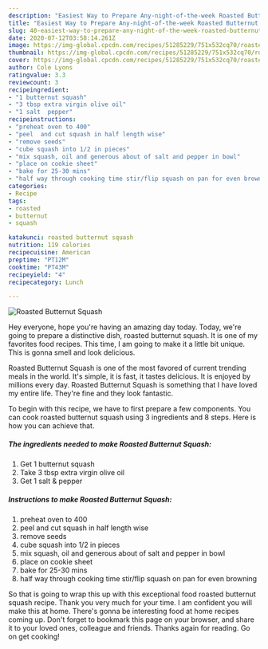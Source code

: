 ```yaml
---
description: "Easiest Way to Prepare Any-night-of-the-week Roasted Butternut Squash"
title: "Easiest Way to Prepare Any-night-of-the-week Roasted Butternut Squash"
slug: 40-easiest-way-to-prepare-any-night-of-the-week-roasted-butternut-squash
date: 2020-07-12T03:58:14.261Z
image: https://img-global.cpcdn.com/recipes/51285229/751x532cq70/roasted-butternut-squash-recipe-main-photo.jpg
thumbnail: https://img-global.cpcdn.com/recipes/51285229/751x532cq70/roasted-butternut-squash-recipe-main-photo.jpg
cover: https://img-global.cpcdn.com/recipes/51285229/751x532cq70/roasted-butternut-squash-recipe-main-photo.jpg
author: Cole Lyons
ratingvalue: 3.3
reviewcount: 3
recipeingredient:
- "1 butternut squash"
- "3 tbsp extra virgin olive oil"
- "1 salt  pepper"
recipeinstructions:
- "preheat oven to 400"
- "peel  and cut squash in half length wise"
- "remove seeds"
- "cube squash into 1/2 in pieces"
- "mix squash, oil and generous about of salt and pepper in bowl"
- "place on cookie sheet"
- "bake for 25-30 mins"
- "half way through cooking time stir/flip squash on pan for even browning"
categories:
- Recipe
tags:
- roasted
- butternut
- squash

katakunci: roasted butternut squash 
nutrition: 119 calories
recipecuisine: American
preptime: "PT12M"
cooktime: "PT43M"
recipeyield: "4"
recipecategory: Lunch

---
```



![Roasted Butternut Squash](https://img-global.cpcdn.com/recipes/51285229/751x532cq70/roasted-butternut-squash-recipe-main-photo.jpg)

Hey everyone, hope you're having an amazing day today. Today, we're going to prepare a distinctive dish, roasted butternut squash. It is one of my favorites food recipes. This time, I am going to make it a little bit unique. This is gonna smell and look delicious.

Roasted Butternut Squash is one of the most favored of current trending meals in the world. It's simple, it is fast, it tastes delicious. It is enjoyed by millions every day. Roasted Butternut Squash is something that I have loved my entire life. They're fine and they look fantastic.




To begin with this recipe, we have to first prepare a few components. You can cook roasted butternut squash using 3 ingredients and 8 steps. Here is how you can achieve that.

<!--inarticleads1-->

##### The ingredients needed to make Roasted Butternut Squash:

1. Get 1 butternut squash
1. Take 3 tbsp extra virgin olive oil
1. Get 1 salt &amp; pepper




<!--inarticleads2-->

##### Instructions to make Roasted Butternut Squash:

1. preheat oven to 400
1. peel  and cut squash in half length wise
1. remove seeds
1. cube squash into 1/2 in pieces
1. mix squash, oil and generous about of salt and pepper in bowl
1. place on cookie sheet
1. bake for 25-30 mins
1. half way through cooking time stir/flip squash on pan for even browning




So that is going to wrap this up with this exceptional food roasted butternut squash recipe. Thank you very much for your time. I am confident you will make this at home. There's gonna be interesting food at home recipes coming up. Don't forget to bookmark this page on your browser, and share it to your loved ones, colleague and friends. Thanks again for reading. Go on get cooking!
